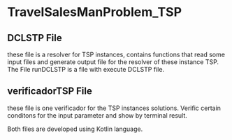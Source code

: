 # TravelSalesManProblem_TSP

## DCLSTP File 

these file is a resolver for TSP instances, contains functions that read some input files and generate output file for the resolver of these instance TSP. The File runDCLSTP is a file with execute DCLSTP file. 

 ## verificadorTSP File
 these file is one verificador for the TSP instances solutions. Verific certain conditons for the input parameter and show by terminal result.

 Both files are developed using Kotlin language.
